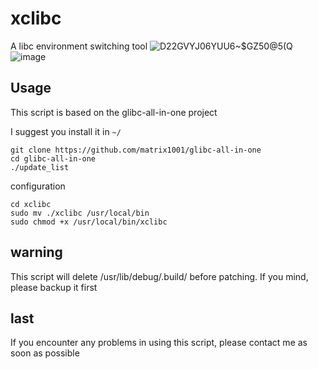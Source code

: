 # xclibc
A libc environment switching tool
![D22GVYJ06YUU6~$GZ50@5(Q](https://user-images.githubusercontent.com/52035000/192204442-58215a17-09ea-4a55-8df7-ef55671e04e9.png)
![image](https://user-images.githubusercontent.com/52035000/192210088-38295da1-d89f-46bc-9d75-3e86dcbae128.png)

## Usage
This script is based on the glibc-all-in-one project

I suggest you install it in `~/`
```
git clone https://github.com/matrix1001/glibc-all-in-one
cd glibc-all-in-one
./update_list
```
configuration
```
cd xclibc
sudo mv ./xclibc /usr/local/bin
sudo chmod +x /usr/local/bin/xclibc
```
## warning
This script will delete /usr/lib/debug/.build/ before patching. If you mind, please backup it first
## last
If you encounter any problems in using this script, please contact me as soon as possible
